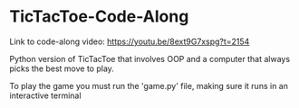 # TicTacToe-Code-Along
Link to code-along video: https://youtu.be/8ext9G7xspg?t=2154  

Python version of TicTacToe that involves OOP and a computer that always picks the best move to play.  

To play the game you must run the 'game.py' file, making sure it runs in an interactive terminal
